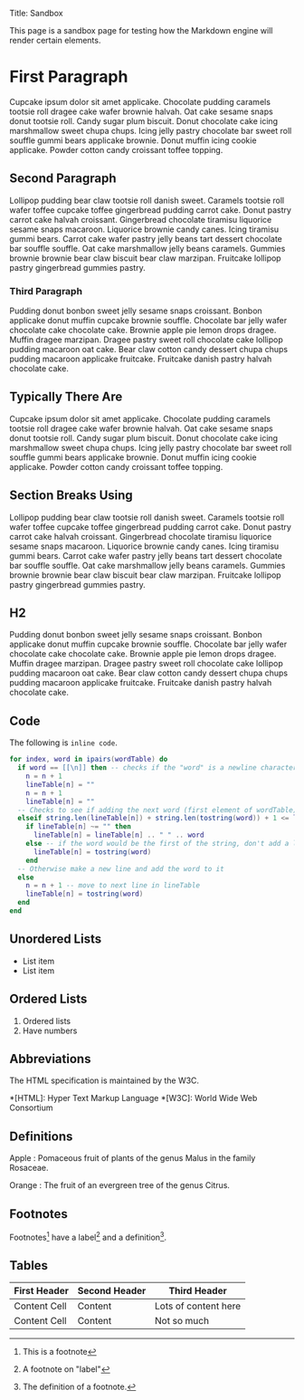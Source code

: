 Title: Sandbox

This page is a sandbox page for testing how the Markdown engine will render certain elements.

# First Paragraph
Cupcake ipsum dolor sit amet applicake. Chocolate pudding caramels tootsie roll dragee cake wafer brownie halvah. Oat cake sesame snaps donut tootsie roll. Candy sugar plum biscuit. Donut chocolate cake icing marshmallow sweet chupa chups. Icing jelly pastry chocolate bar sweet roll souffle gummi bears applicake brownie. Donut muffin icing cookie applicake. Powder cotton candy croissant toffee topping.

## Second Paragraph
Lollipop pudding bear claw tootsie roll danish sweet. Caramels tootsie roll wafer toffee cupcake toffee gingerbread pudding carrot cake. Donut pastry carrot cake halvah croissant. Gingerbread chocolate tiramisu liquorice sesame snaps macaroon. Liquorice brownie candy canes. Icing tiramisu gummi bears. Carrot cake wafer pastry jelly beans tart dessert chocolate bar souffle souffle. Oat cake marshmallow jelly beans caramels. Gummies brownie brownie bear claw biscuit bear claw marzipan. Fruitcake lollipop pastry gingerbread gummies pastry.

### Third Paragraph
Pudding donut bonbon sweet jelly sesame snaps croissant. Bonbon applicake donut muffin cupcake brownie souffle. Chocolate bar jelly wafer chocolate cake chocolate cake. Brownie apple pie lemon drops dragee. Muffin dragee marzipan. Dragee pastry sweet roll chocolate cake lollipop pudding macaroon oat cake. Bear claw cotton candy dessert chupa chups pudding macaroon applicake fruitcake. Fruitcake danish pastry halvah chocolate cake.

## Typically There Are
Cupcake ipsum dolor sit amet applicake. Chocolate pudding caramels tootsie roll dragee cake wafer brownie halvah. Oat cake sesame snaps donut tootsie roll. Candy sugar plum biscuit. Donut chocolate cake icing marshmallow sweet chupa chups. Icing jelly pastry chocolate bar sweet roll souffle gummi bears applicake brownie. Donut muffin icing cookie applicake. Powder cotton candy croissant toffee topping.

## Section Breaks Using
Lollipop pudding bear claw tootsie roll danish sweet. Caramels tootsie roll wafer toffee cupcake toffee gingerbread pudding carrot cake. Donut pastry carrot cake halvah croissant. Gingerbread chocolate tiramisu liquorice sesame snaps macaroon. Liquorice brownie candy canes. Icing tiramisu gummi bears. Carrot cake wafer pastry jelly beans tart dessert chocolate bar souffle souffle. Oat cake marshmallow jelly beans caramels. Gummies brownie brownie bear claw biscuit bear claw marzipan. Fruitcake lollipop pastry gingerbread gummies pastry.

## H2
Pudding donut bonbon sweet jelly sesame snaps croissant. Bonbon applicake donut muffin cupcake brownie souffle. Chocolate bar jelly wafer chocolate cake chocolate cake. Brownie apple pie lemon drops dragee. Muffin dragee marzipan. Dragee pastry sweet roll chocolate cake lollipop pudding macaroon oat cake. Bear claw cotton candy dessert chupa chups pudding macaroon applicake fruitcake. Fruitcake danish pastry halvah chocolate cake.

## Code

The following is `inline code`.


```lua
for index, word in ipairs(wordTable) do
  if word == [[\n]] then -- checks if the "word" is a newline character
    n = n + 1
    lineTable[n] = ""
    n = n + 1
    lineTable[n] = ""
  -- Checks to see if adding the next word (first element of wordTable) will fit within the terminal
  elseif string.len(lineTable[n]) + string.len(tostring(word)) + 1 <= lineSpacing then
    if lineTable[n] ~= "" then
      lineTable[n] = lineTable[n] .. " " .. word
    else -- if the word would be the first of the string, don't add a leading space to the line (because it would be incorrect)
      lineTable[n] = tostring(word)
    end
  -- Otherwise make a new line and add the word to it
  else
    n = n + 1 -- move to next line in lineTable
    lineTable[n] = tostring(word)
  end
end
```

## Unordered Lists

* List item
* List item

## Ordered Lists

1. Ordered lists
2. Have numbers

## Abbreviations

The HTML specification 
is maintained by the W3C.

*[HTML]: Hyper Text Markup Language
*[W3C]:  World Wide Web Consortium

## Definitions

Apple
:   Pomaceous fruit of plants of the genus Malus in 
    the family Rosaceae.

Orange
:   The fruit of an evergreen tree of the genus Citrus.

## Footnotes

Footnotes[^1] have a label[^label] and a definition[^!DEF].

## Tables

First Header  | Second Header | Third Header
------------- | ------------- | ------------
Content Cell  | Content       | Lots of content here
Content Cell  | Content       | Not so much

[^1]: This is a footnote
[^label]: A footnote on "label"
[^!DEF]: The definition of a footnote.


